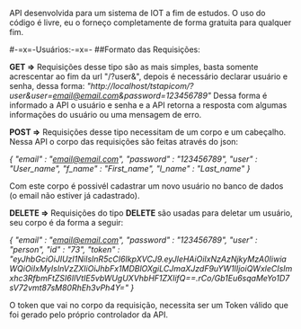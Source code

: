 API desenvolvida para um sistema de IOT a fim de estudos.
O uso do código é livre, eu o forneço completamente de forma gratuita para qualquer fim.

#-=x=-Usuários:-=x=-
##Formato das Requisições:

**GET =>** Requisições desse tipo são as mais simples, basta somente acrescentar ao fim da
url "/?user&", depois é necessário declarar usuário e senha, dessa forma:
        _"http://localhost/tstapicom/?user&user=email@email.com&password=123456789"_
Dessa forma é informado a API o usuário e senha e a API retorna a resposta com algumas 
informações do usuário ou uma mensagem de erro.


**POST =>** Requisições desse tipo necessitam de um corpo e um cabeçalho. Nessa API o corpo
das requisições são feitas através do json:

*{*
    *"email" : "email@email.com",*
    *"password" : "123456789",*
    *"user" : "User_name",*
    *"f_name" : "First_name",*
    *"l_name" : "Last_name"*
*}*

Com este corpo é possivél cadastrar um novo usuário no banco de dados (o email não estiver já cadastrado).


**DELETE =>** Requisições do tipo **DELETE** são usadas para deletar um usuário, seu corpo é da forma a seguir:

*{*
   *"email" : "email@email.com",*
    *"password" : "123456789",*
    *"user" : "person",*
    *"id" : "73",*
    *"token" : "eyJhbGciOiJIUzI1NiIsInR5cCI6IkpXVCJ9.eyJleHAiOiIxNzAzNjkyMzA0IiwiaWQiOiIxMyIsInVzZXIiOiJhbFx1MDBlOXgiLCJmaXJzdF9uYW1lIjoiQWxleCIsImxhc3RfbmFtZSI6IlVtIE5vbWUgUXVhbHF1ZXIifQ==.rCo\/Gb1Eu6sqaMeYo1D7sV72vmt87sM80RhEh3vPh4Y="*
*}*

O token que vai no corpo da requisição, necessita ser um Token válido que foi gerado pelo próprio controlador da API.